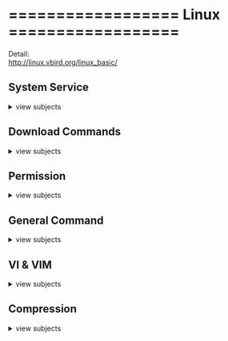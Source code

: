 # ==================   Linux   ==================  
Detail:  
http://linux.vbird.org/linux_basic/

## System Service
<details>
<summary>view subjects</summary>

- Connect to the remote server. (ps: Need to provide the public key first.)
```shell
ssh userName@10.1.3.51
```
- Reboot the VM
```shell
sudo reboot
```
- Check CentOs/redhat/ubuntu version
```shell
cat /etc/centos-release
cat /etc/redhat-release
cat /etc/os-release
```
- Check Linux  by 'uname' command.
```shell
# List all info.
uname -a
# List the kernel-release.
uname -r
```
- Mount commands.
```shell
# Show all mount detail
mount
# Mount all devices in /etc/fstab
sudo mount -a
# Umount all devices in /etc/fstab
sudo umount -a
```
- Set up **cron job**
```shell
# Edit the file
crontab -e
# At 00:05 in August will run the test.py job
5 0 * 8 * /use/bin/python3 /home/test.py
# Check the crontable jobs.
crontab -l
```
- List all processes
```shell
ps -ef
```
- Run the process in background / foreground
```shell
# 'Ctrl + z' to stop it first and get the number
# Run at background
bg %1
# Run at foreground
fg %1
```
- Keep the session alive to run the job when disconnect
```shell
# Need to install the dependency first
yum install screen
# Use 'screen'
screen
# Keep it alive
# "Ctrl + a" + "d"
```
- Kill the unresponsive process by PID
```shell
kill -9 123
```
- List all the services
```shell
systemctl
```
- Restarting and Reloading
```shell
sudo systemctl restart test.service
```
- Show the command history
```shell
history
```
- Check the CPU usage
```shell
top
```
- Check the disk volume the usage
```shell
df -h
```
- Check the file size
```shell
du -h /tmp.log
```
- Check the memory usage
```shell
free -h
```
- Check the IP services
```shell
ss -tunapls
```
- Check the date time, NTP sync detail
```shell
timedatectl
```
- Firewall check status, add/remove port, restart service.
```shell
firewall-cmd --list-all
firewall-cmd --add-port=[portNumber]/tcp --permanent
firewall-cmd --remove-port=[portNumber]/tcp  --permanent 
firewall-cmd --reload
```
</details>

## Download Commands
<details>
<summary>view subjects</summary>

- Download the package to the directory without install it. (For CentOS)
```shell
sudo yum install --downloadonly --downloaddir=/root/xxx <package_Name>
```
- Download the package and install it. (For Debian OS)
```shell
apt-get install <package_Name>
```
- Directly crawl the data back and save the response.
```shell
curl http://www.google.com > response.html
```
- Download files directly.
```shell
wget http://www.google.com/xxx.tar.gz
```
</details>

## Permission
<details>
<summary>view subjects</summary>

- Change to other user.
```shell
su [userName]
```
- Change the file's owner.
```shell
chown root:root /var/log/file
```
- Change the file's permission.
```shell
chmod 755 [testfile.txt]
```
- Modify the user's data.
```shell
usermod -l [newname] [username]
usermod -p [password] [username]
```
</details>

## General Command
<details>
<summary>view subjects</summary>

- Copy the file to other VM
```shell
scp /path/file1 user@192.168.0.1:/path/
```
- Find file name
```shell
find /etc -iname 'KEYWORD'
```
- Locate the file path, usually find in 'ENVIRONMENT_VARIABLE $PATH'.
```shell
which [packageName]
```
- Check the content different between two files.
```shell
diff fileName1 fileName2
```
- Live checking the log file in latest line.
```shell
tail -f fileName
```
-  Show the last 100 lines.
```shell
tail -100 testfileName
```
-  Show the first 50 lines.
```shell
head -50 testfileName
```
-  Replace the X to Y in testfilename.txt (space need to escape ```'\ '```)
```shell
sed -i 's/XXX/YY\ YY/g' testfilename.txt
```
-  Read and parse the file and do the custom command.
```shell
# Split by ':' and print variables "$1 tab $7"
cat /etc/passwd | awk -F ':' '{print $1"\t"$7}'
```
</details>

## VI & VIM
<details>
<summary>view subjects</summary>

- Highlight and choose the line
```shell
# V for choose all line, v for single word.
<normal mode> V 
```
- Copy what you select
```shell
<normal mode> y
```
- Delete what you select
```shell
<normal mode> d
```
- Paste what you select
```shell
<normal mode> p
```
- Undo the command
```shell
<normal mode> u
```
- Show code line.
```shell
<normal mode> :set number
```
- Search keyword
```shell
# **/** for search frontward, **?** for search backward.
# **n** for next match, **N** for previous.
<normal mode> /keyword
```
- Search the keyword and save it
```shell
grep "1111" /tmp/catalina.out.2018-08-20 > 123321.log
```
</details>

## Compression
<details>
<summary>view subjects</summary>

- tar / untar
```shell
tar cvf FileName.tar DirName
tar xvf FileName.tar
```
- zip / unzip
```shell
zip -r file.zip directory_name
unzip file.zip
```
- gzip / gunzip
```shell
gzip FileName
gunzip FileName.gz
```
- rar / unrar
```shell
rar a FileName.rar DirName
rar e FileName.rar
```
</details>
